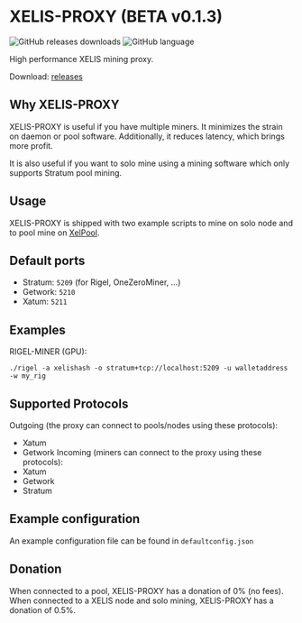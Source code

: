 
# XELIS-PROXY (BETA v0.1.3)
![GitHub releases downloads](https://img.shields.io/github/downloads/XelPool/XELIS-PROXY/total) ![GitHub language](https://img.shields.io/badge/language-Go-blue)

High performance XELIS mining proxy.

Download: [releases](https://github.com/xelpool/xelis-proxy/releases)

## Why XELIS-PROXY
XELIS-PROXY is useful if you have multiple miners.
It minimizes the strain on daemon or pool software.
Additionally, it reduces latency, which brings more profit.

It is also useful if you want to solo mine using a mining software which only supports Stratum
pool mining.

## Usage
XELIS-PROXY is shipped with two example scripts to mine on solo node and to pool mine on [XelPool](https://xelpool.com).

## Default ports

- Stratum: `5209` (for Rigel, OneZeroMiner, ...)
- Getwork: `5210`
- Xatum: `5211`

## Examples

RIGEL-MINER (GPU):
```shell
./rigel -a xelishash -o stratum+tcp://localhost:5209 -u walletaddress -w my_rig 
```

## Supported Protocols
Outgoing (the proxy can connect to pools/nodes using these protocols):
- Xatum
- Getwork
Incoming (miners can connect to the proxy using these protocols):
- Xatum
- Getwork
- Stratum

## Example configuration
An example configuration file can be found in `defaultconfig.json`

## Donation
When connected to a pool, XELIS-PROXY has a donation of 0% (no fees).
When connected to a XELIS node and solo mining, XELIS-PROXY has a donation of 0.5%.